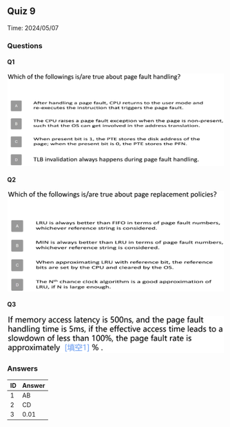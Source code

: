 ## Quiz 9

Time: 2024/05/07

### Questions

#### Q1

![q9-1](img/240507/q9-1.png)

#### Q2

![q9-2](img/240507/q9-2.png)

#### Q3

![q9-3](img/240507/q9-3.png)


### Answers

| ID   | Answer |
| ---- | ------ |
| 1    | AB     |
| 2    | CD     |
| 3    | 0.01   |

